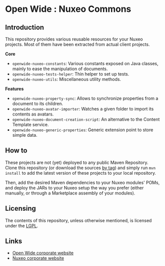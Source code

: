 Open Wide : Nuxeo Commons
=========================

## Introduction

This repository provides various reusable resources for your Nuxeo projects. Most of them have been extracted from actual client projects.

**Core**

* `openwide-nuxeo-constants`: Various constants exposed on Java classes, mainly to ease the manipulation of documents.
* `openwide-nuxeo-tests-helper`: Thin helper to set up tests.
* `openwide-nuxeo-utils`: Miscellaneous utility methods.

**Features**

* `openwide-nuxeo-property-sync`: Allows to synchronize properties from a document to its children.
* `openwide-nuxeo-avatar-importer`: Watches a given folder to import its contents as avatars.
* `openwide-nuxeo-document-creation-script`: An alternative to the Content Template service.
* `openwide-nuxeo-generic-properties`: Generic extension point to store simple data.

## How to

These projects are not (yet) deployed to any public Maven Repository. Clone this repository (or download the sources [by tag](https://github.com/Open-Wide/openwide-nuxeo-commons/tags)) and simply run `mvn install` to add the latest version of these projects to your local repository.

Then, add the desired Maven dependencies to your Nuxeo modules' POMs, and deploy the JARs to your Nuxeo setup the way you prefer (either manually, or through a Marketplace assembly of your modules).

## Licensing

The contents of this repository, unless otherwise mentioned, is licensed under the [LGPL](http://www.gnu.org/copyleft/lesser.html).

## Links

* [Open Wide corporate website](http://www.openwide.fr/)
* [Nuxeo corporate website](http://www.nuxeo.com/fr)
